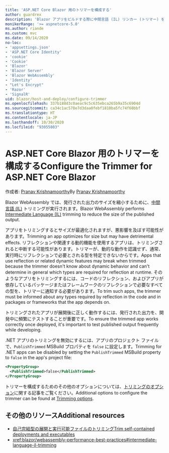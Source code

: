 ```yaml
---
title: 'ASP.NET Core Blazor 用のトリマーを構成する'
author: guardrex
description: 'Blazor アプリをビルドする際に中間言語 (IL) リンカー (トリマー) を制御する方法について説明します。'
monikerRange: '>= aspnetcore-5.0'
ms.author: riande
ms.custom: mvc
ms.date: 09/14/2020
no-loc:
- 'appsettings.json'
- 'ASP.NET Core Identity'
- 'cookie'
- 'Cookie'
- 'Blazor'
- 'Blazor Server'
- 'Blazor WebAssembly'
- 'Identity'
- "Let's Encrypt"
- 'Razor'
- 'SignalR'
uid: blazor/host-and-deploy/configure-trimmer
ms.openlocfilehash: 337b188d3c0aeac9c5c635ebca265b9a35c6904d
ms.sourcegitcommit: ca34c1ac578e7d3daa0febf1810ba5fc74f60bbf
ms.translationtype: HT
ms.contentlocale: ja-JP
ms.lasthandoff: 10/30/2020
ms.locfileid: "93055803"
---
```

# <a name="configure-the-trimmer-for-aspnet-core-no-locblazor"></a><span data-ttu-id="b661b-103">ASP.NET Core Blazor 用のトリマーを構成する</span><span class="sxs-lookup"><span data-stu-id="b661b-103">Configure the Trimmer for ASP.NET Core Blazor</span></span>

<span data-ttu-id="b661b-104">作成者: [Pranav Krishnamoorthy](https://github.com/pranavkm)</span><span class="sxs-lookup"><span data-stu-id="b661b-104">By [Pranav Krishnamoorthy](https://github.com/pranavkm)</span></span>

<span data-ttu-id="b661b-105">Blazor WebAssembly では、発行された出力のサイズを縮小するために、[中間言語 (IL)](/dotnet/standard/managed-code#intermediate-language--execution) トリミングが実行されます。</span><span class="sxs-lookup"><span data-stu-id="b661b-105">Blazor WebAssembly performs [Intermediate Language (IL)](/dotnet/standard/managed-code#intermediate-language--execution) trimming to reduce the size of the published output.</span></span>

<span data-ttu-id="b661b-106">アプリをトリミングするとサイズが最適化されますが、悪影響を及ぼす可能性があります。</span><span class="sxs-lookup"><span data-stu-id="b661b-106">Trimming an app optimizes for size but may have detrimental effects.</span></span> <span data-ttu-id="b661b-107">リフレクションや関連する動的機能を使用するアプリは、トリミングされると中断する可能性があります。トリマーが、動的な動作を認識せず、通常、実行時にリフレクションで必要とされる型を特定できないからです。</span><span class="sxs-lookup"><span data-stu-id="b661b-107">Apps that use reflection or related dynamic features may break when trimmed because the trimmer doesn't know about dynamic behavior and can't determine in general which types are required for reflection at runtime.</span></span> <span data-ttu-id="b661b-108">そのようなアプリをトリミングするには、コードのリフレクション、およびアプリが依存しているパッケージまたはフレームワークのリフレクションで必要なすべての型を、トリマーに通知する必要があります。</span><span class="sxs-lookup"><span data-stu-id="b661b-108">To trim such apps, the trimmer must be informed about any types required by reflection in the code and in packages or frameworks that the app depends on.</span></span>

<span data-ttu-id="b661b-109">トリミングされたアプリが展開後に正しく動作するには、発行された出力を、開発中に頻繁にテストすることが重要です。</span><span class="sxs-lookup"><span data-stu-id="b661b-109">To ensure the trimmed app works correctly once deployed, it's important to test published output frequently while developing.</span></span>

<span data-ttu-id="b661b-110">.NET アプリのトリミングを無効にするには、アプリのプロジェクト ファイルで、`PublishTrimmed` MSBuild プロパティを `false` に設定します。</span><span class="sxs-lookup"><span data-stu-id="b661b-110">Trimming for .NET apps can be disabled by setting the `PublishTrimmed` MSBuild property to `false` in the app's project file:</span></span>

```xml
<PropertyGroup>
  <PublishTrimmed>false</PublishTrimmed>
</PropertyGroup>
```
<span data-ttu-id="b661b-111">トリマーを構成するためのその他のオプションについては、[トリミングのオプション](/dotnet/core/deploying/trimming-options)に関する記事をご覧ください。</span><span class="sxs-lookup"><span data-stu-id="b661b-111">Additional options to configure the trimmer can be found at [Trimming options](/dotnet/core/deploying/trimming-options).</span></span>

## <a name="additional-resources"></a><span data-ttu-id="b661b-112">その他のリソース</span><span class="sxs-lookup"><span data-stu-id="b661b-112">Additional resources</span></span>

* [<span data-ttu-id="b661b-113">自己完結型の展開と実行可能ファイルのトリミング</span><span class="sxs-lookup"><span data-stu-id="b661b-113">Trim self-contained deployments and executables</span></span>](/dotnet/core/deploying/trim-self-contained)
* <xref:blazor/webassembly-performance-best-practices#intermediate-language-il-trimming>
